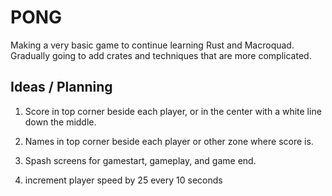 # PONG

Making a very basic game to continue learning Rust and Macroquad.
Gradually going to add crates and techniques that are more complicated.

## Ideas / Planning

1. Score in top corner beside each player, or in the center with a white line
   down the middle.
2. Names in top corner beside each player or other zone where score is.

3. Spash screens for gamestart, gameplay, and game end.

4. increment player speed by 25 every 10 seconds

